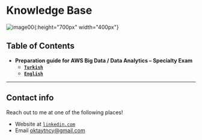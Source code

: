 # Knowledge Base

![image00](https://raw.githubusercontent.com/oktaytuncay/Knowledge_Base/master/aws_big_data_specialty/images/image00.png?raw=true){:height="700px" width="400px"}

## Table of Contents

- **Preparation guide for AWS Big Data / Data Analytics – Specialty Exam**
  - <a href="https://github.com/oktaytuncay/Knowledge_Base/blob/master/aws_big_data_specialty/aws_big_data_specialty_tr.md" target="_blank">**`Turkish`**</a>
  - <a href="https://github.com/oktaytuncay/Knowledge_Base/blob/master/aws_big_data_specialty/aws_big_data_specialty_en.md" target="_blank">**`English`**</a>

---

## Contact info

Reach out to me at one of the following places!

- Website at <a href="https://www.linkedin.com/in/oktay-tuncay-8b147724/" target="_blank">`linkedin.com`</a>
- Email oktaytncy@gmail.com

